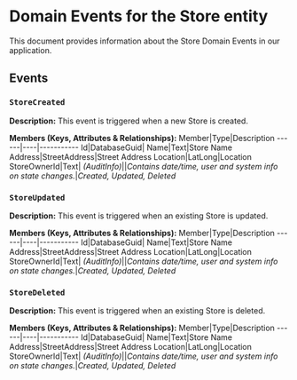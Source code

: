 # Domain Events for the Store entity

This document provides information about the Store Domain Events in our application.

## Events

### `StoreCreated`

**Description:**
This event is triggered when a new Store is created.

**Members (Keys, Attributes & Relationships):**
Member|Type|Description
------|----|-----------
Id|DatabaseGuid|
Name|Text|Store Name
Address|StreetAddress|Street Address
Location|LatLong|Location
StoreOwnerId|Text|
*(AuditInfo)*||*Contains date/time, user and system info on state changes.*|*Created, Updated, Deleted*


### `StoreUpdated`

**Description:** 
This event is triggered when an existing Store is updated.

**Members (Keys, Attributes & Relationships):**
Member|Type|Description
------|----|-----------
Id|DatabaseGuid|
Name|Text|Store Name
Address|StreetAddress|Street Address
Location|LatLong|Location
StoreOwnerId|Text|
*(AuditInfo)*||*Contains date/time, user and system info on state changes.*|*Created, Updated, Deleted*


### `StoreDeleted`

**Description:**
This event is triggered when an existing Store is deleted.

**Members (Keys, Attributes & Relationships):**
Member|Type|Description
------|----|-----------
Id|DatabaseGuid|
Name|Text|Store Name
Address|StreetAddress|Street Address
Location|LatLong|Location
StoreOwnerId|Text|
*(AuditInfo)*||*Contains date/time, user and system info on state changes.*|*Created, Updated, Deleted*

